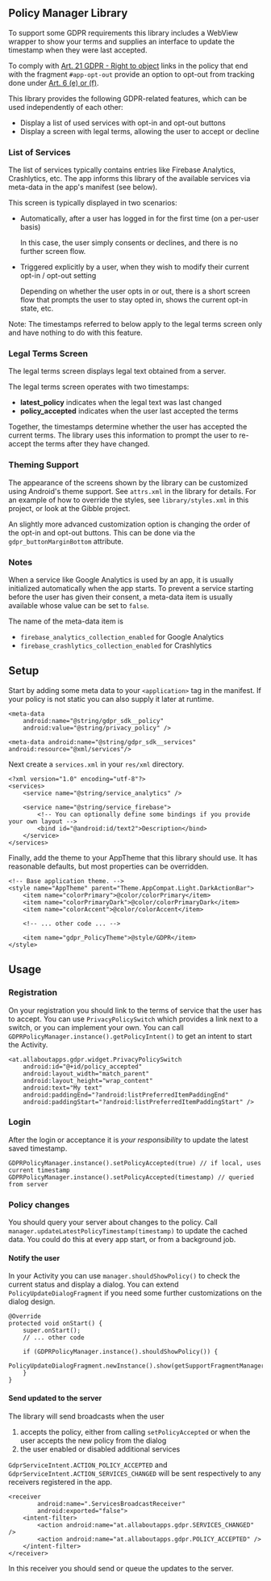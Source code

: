 ## Policy Manager Library

To support some GDPR requirements this library includes a WebView wrapper to show your terms and supplies an interface to update the timestamp when they were last accepted.

To comply with [Art. 21 GDPR - Right to object](https://gdpr-info.eu/art-21-gdpr/) links in the policy that end with the fragment `#app-opt-out` provide an option to opt-out from tracking done under [Art. 6 (e) or (f)](https://gdpr-info.eu/art-6-gdpr/).

This library provides the following GDPR-related features, which can be used independently of each other:
- Display a list of used services with opt-in and opt-out buttons
- Display a screen with legal terms, allowing the user to accept or decline

### List of Services

The list of services typically contains entries like Firebase Analytics, Crashlytics, etc. The app informs this library of the available services via meta-data in the app's manifest (see below). 

This screen is typically displayed in two scenarios:

 - Automatically, after a user has logged in for the first time (on a per-user basis)

   In this case, the user simply consents or declines, and there is no further screen flow.
 - Triggered explicitly by a user, when they wish to modify their current opt-in / opt-out setting

   Depending on whether the user opts in or out, there is a short screen flow that prompts the user to stay opted in, shows the current opt-in state, etc.

Note: The timestamps referred to below apply to the legal terms screen only and have nothing to do with this feature.

### Legal Terms Screen

The legal terms screen displays legal text obtained from a server.

The legal terms screen operates with two timestamps:

- **latest_policy** indicates when the legal text was last changed
- **policy_accepted** indicates when the user last accepted the terms

Together, the timestamps determine whether the user has accepted the current terms. The library uses this information to prompt the user to re-accept the terms after they have changed.

### Theming Support

The appearance of the screens shown by the library can be customized using Android's theme support. See `attrs.xml` in the library for details. For an example of how to 
override the styles, see `library/styles.xml` in this project, or look at the Gibble project. 

An slightly more advanced customization option is changing the order of the opt-in and opt-out buttons. This can be done via the `gdpr_buttonMarginBottom` attribute.

### Notes

When a service like Google Analytics is used by an app, it is usually initialized automatically when the app starts. To prevent a service starting before the user has given their 
consent, a meta-data item is usually available whose value can be set to `false`.

The name of the meta-data item is
- `firebase_analytics_collection_enabled` for Google Analytics
- `firebase_crashlytics_collection_enabled` for Crashlytics

## Setup

Start by adding some meta data to your `<application>` tag in the manifest. If your policy is not static you can also supply it later at runtime.

    <meta-data
        android:name="@string/gdpr_sdk__policy"
        android:value="@string/privacy_policy" />

    <meta-data android:name="@string/gdpr_sdk__services" android:resource="@xml/services"/>

Next create a `services.xml` in your `res/xml` directory.

    <?xml version="1.0" encoding="utf-8"?>
    <services>
        <service name="@string/service_analytics" />

        <service name="@string/service_firebase">
            <!-- You can optionally define some bindings if you provide your own layout -->
            <bind id="@android:id/text2">Description</bind>
        </service>
    </services>

Finally, add the theme to your AppTheme that this library should use. It has reasonable defaults, but most properties can be overridden.

    <!-- Base application theme. -->
    <style name="AppTheme" parent="Theme.AppCompat.Light.DarkActionBar">
        <item name="colorPrimary">@color/colorPrimary</item>
        <item name="colorPrimaryDark">@color/colorPrimaryDark</item>
        <item name="colorAccent">@color/colorAccent</item>

        <!-- ... other code ... -->

        <item name="gdpr_PolicyTheme">@style/GDPR</item>
    </style>

## Usage

### Registration

On your registration you should link to the terms of service that the user has to accept. You can use `PrivacyPolicySwitch` which provides a link next to a switch, or you can implement your own.
You can call `GDPRPolicyManager.instance().getPolicyIntent()` to get an intent to start the Activity.

    <at.allaboutapps.gdpr.widget.PrivacyPolicySwitch
        android:id="@+id/policy_accepted"
        android:layout_width="match_parent"
        android:layout_height="wrap_content"
        android:text="My text"
        android:paddingEnd="?android:listPreferredItemPaddingEnd"
        android:paddingStart="?android:listPreferredItemPaddingStart" />

### Login

After the login or acceptance it is _your responsibility_ to update the latest saved timestamp.

    GDPRPolicyManager.instance().setPolicyAccepted(true) // if local, uses current timestamp
    GDPRPolicyManager.instance().setPolicyAccepted(timestamp) // queried from server

### Policy changes

You should query your server about changes to the policy. Call `manager.updateLatestPolicyTimestamp(timestamp)` to update the cached data. You could do this at every app start, or from a background job.

#### Notify the user

In your Activity you can use `manager.shouldShowPolicy()` to check the current status and display a dialog.
You can extend `PolicyUpdateDialogFragment` if you need some further customizations on the dialog design.

    @Override
    protected void onStart() {
        super.onStart();
        // ... other code

        if (GDPRPolicyManager.instance().shouldShowPolicy()) {
            PolicyUpdateDialogFragment.newInstance().show(getSupportFragmentManager());
        }
    }

#### Send updated to the server

The library will send broadcasts when the user

1. accepts the policy, either from calling `setPolicyAccepted` or when the user accepts the new policy from the dialog
2. the user enabled or disabled additional services

`GdprServiceIntent.ACTION_POLICY_ACCEPTED` and `GdprServiceIntent.ACTION_SERVICES_CHANGED` will be sent respectively to any receivers registered in the app.

    <receiver
            android:name=".ServicesBroadcastReceiver"
            android:exported="false">
        <intent-filter>
            <action android:name="at.allaboutapps.gdpr.SERVICES_CHANGED" />
            <action android:name="at.allaboutapps.gdpr.POLICY_ACCEPTED" />
        </intent-filter>
    </receiver>

In this receiver you should send or queue the updates to the server.
